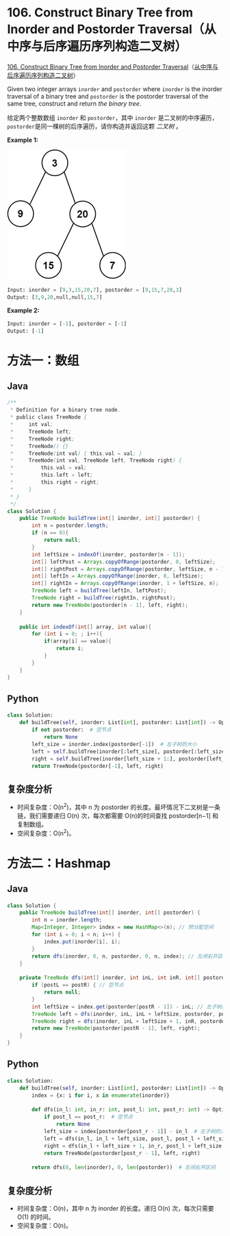 # 106. Construct Binary Tree from Inorder and Postorder Traversal（从中序与后序遍历序列构造二叉树）

[106. Construct Binary Tree from Inorder and Postorder Traversal](https://leetcode.com/problems/construct-binary-tree-from-inorder-and-postorder-traversal/)（[从中序与后序遍历序列构造二叉树](https://leetcode.cn/problems/construct-binary-tree-from-inorder-and-postorder-traversal/)）

Given two integer arrays `inorder`​ and `postorder`​ where `inorder`​ is the inorder traversal of a binary tree and `postorder`​ is the postorder traversal of the same tree, construct and return *the binary tree*.

给定两个整数数组 `inorder`​ 和 `postorder`​ ，其中 `inorder`​ 是二叉树的中序遍历， `postorder`​ 是同一棵树的后序遍历，请你构造并返回这颗 *二叉树* 。

**Example 1:**

​![image](assets/image-20240802170652-kw7e2w7.png)​

```python
Input: inorder = [9,3,15,20,7], postorder = [9,15,7,20,3]
Output: [3,9,20,null,null,15,7]
```

**Example 2:**

```python
Input: inorder = [-1], postorder = [-1]
Output: [-1]
```

# 方法一：数组

## Java

```java
/**
 * Definition for a binary tree node.
 * public class TreeNode {
 *     int val;
 *     TreeNode left;
 *     TreeNode right;
 *     TreeNode() {}
 *     TreeNode(int val) { this.val = val; }
 *     TreeNode(int val, TreeNode left, TreeNode right) {
 *         this.val = val;
 *         this.left = left;
 *         this.right = right;
 *     }
 * }
 */
class Solution {
    public TreeNode buildTree(int[] inorder, int[] postorder) {
        int n = postorder.length;
        if (n == 0){
            return null;
        }
        int leftSize = indexOf(inorder, postorder[n - 1]);
        int[] leftPost = Arrays.copyOfRange(postorder, 0, leftSize);
        int[] rightPost = Arrays.copyOfRange(postorder, leftSize, n - 1);
        int[] leftIn = Arrays.copyOfRange(inorder, 0, leftSize);
        int[] rightIn = Arrays.copyOfRange(inorder, 1 + leftSize, n);
        TreeNode left = buildTree(leftIn, leftPost);
        TreeNode right = buildTree(rightIn, rightPost);
        return new TreeNode(postorder[n - 1], left, right);
    }

    public int indexOf(int[] array, int value){
        for (int i = 0; ; i++){
            if(array[i] == value){
                return i;
            }
        }
    }
}
```

## Python

```python
class Solution:
    def buildTree(self, inorder: List[int], postorder: List[int]) -> Optional[TreeNode]:
        if not postorder:  # 空节点
            return None
        left_size = inorder.index(postorder[-1])  # 左子树的大小
        left = self.buildTree(inorder[:left_size], postorder[:left_size])
        right = self.buildTree(inorder[left_size + 1:], postorder[left_size: -1])
        return TreeNode(postorder[-1], left, right)
```

## 复杂度分析

* 时间复杂度：O(n<sup>2</sup>)，其中 n 为 postorder 的长度。最坏情况下二叉树是一条链，我们需要递归 O(n) 次，每次都需要 O(n)的时间查找 postorder[n−1] 和复制数组。
* 空间复杂度：O(n<sup>2</sup>)。

# 方法二：Hashmap

## Java

```java
class Solution {
    public TreeNode buildTree(int[] inorder, int[] postorder) {
        int n = inorder.length;
        Map<Integer, Integer> index = new HashMap<>(n); // 预分配空间
        for (int i = 0; i < n; i++) {
            index.put(inorder[i], i);
        }
        return dfs(inorder, 0, n, postorder, 0, n, index); // 左闭右开区间
    }

    private TreeNode dfs(int[] inorder, int inL, int inR, int[] postorder, int postL, int postR, Map<Integer, Integer> index) {
        if (postL == postR) { // 空节点
            return null;
        }
        int leftSize = index.get(postorder[postR - 1]) - inL; // 左子树的大小
        TreeNode left = dfs(inorder, inL, inL + leftSize, postorder, postL, postL + leftSize, index);
        TreeNode right = dfs(inorder, inL + leftSize + 1, inR, postorder, postL + leftSize, postR - 1, index);
        return new TreeNode(postorder[postR - 1], left, right);
    }
}
```

## Python

```python
class Solution:
    def buildTree(self, inorder: List[int], postorder: List[int]) -> Optional[TreeNode]:
        index = {x: i for i, x in enumerate(inorder)}

        def dfs(in_l: int, in_r: int, post_l: int, post_r: int) -> Optional[TreeNode]:
            if post_l == post_r:  # 空节点
                return None
            left_size = index[postorder[post_r - 1]] - in_l  # 左子树的大小
            left = dfs(in_l, in_l + left_size, post_l, post_l + left_size)
            right = dfs(in_l + left_size + 1, in_r, post_l + left_size, post_r - 1)
            return TreeNode(postorder[post_r - 1], left, right)

        return dfs(0, len(inorder), 0, len(postorder))  # 左闭右开区间
```

## 复杂度分析

* 时间复杂度：O(n)，其中 n 为 inorder 的长度。递归 O(n) 次，每次只需要 O(1) 的时间。
* 空间复杂度：O(n)。

‍
